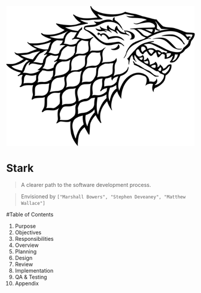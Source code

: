 ![Logo](./images/stark.png)

Stark
=====
>A clearer path to the software development process.

>Envisioned by `["Marshall Bowers", "Stephen Deveaney", "Matthew Wallace"]`

#Table of Contents
1. Purpose
2. Objectives
3. Responsibilities
4. Overview
5. Planning
6. Design
7. Review
8. Implementation
9. QA & Testing
10. Appendix